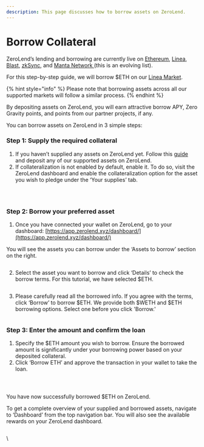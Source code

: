 ```yaml
---
description: This page discusses how to borrow assets on ZeroLend.
---
```


# Borrow Collateral

ZeroLend’s lending and borrowing are currently live on [Ethereum](https://app.zerolend.xyz/?marketName=proto\_mainnet\_lrt\_v3), [Linea](https://app.zerolend.xyz/?marketName=proto\_linea\_v3), [Blast](https://app.zerolend.xyz/?marketName=proto\_blast\_v3), [zkSync](https://app.zerolend.xyz/?marketName=proto\_zksync\_era\_v3), and [Manta Network ](https://app.zerolend.xyz/?marketName=proto\_manta\_v3)(this is an evolving list).&#x20;

For this step-by-step guide, we will borrow $ETH on our [Linea Market](https://app.zerolend.xyz/?marketName=proto\_linea\_v3).&#x20;

{% hint style="info" %}
Please note that borrowing assets across all our supported markets will follow a similar process.&#x20;
{% endhint %}

By depositing assets on ZeroLend, you will earn attractive borrow APY, Zero Gravity points, and points from our partner projects, if any. &#x20;

You can borrow assets on ZeroLend in 3 simple steps:

### Step 1: Supply the required collateral

1. If you haven’t supplied any assets on ZeroLend yet. Follow this [guide](supply-assets.md) and deposit any of our supported assets on ZeroLend.&#x20;
2. If collateralization is not enabled by default, enable it. To do so, visit the ZeroLend dashboard and enable the collateralization option for the asset you wish to pledge under the ‘Your supplies’ tab.

<figure><img src="../../.gitbook/assets/Screenshot 2024-04-08 at 9.01.54 PM.png" alt=""><figcaption></figcaption></figure>

<figure><img src="../../.gitbook/assets/Screenshot 2024-04-08 at 9.04.37 PM.png" alt=""><figcaption></figcaption></figure>

<figure><img src="../../.gitbook/assets/Screenshot 2024-04-08 at 9.05.20 PM.png" alt=""><figcaption></figcaption></figure>

### Step 2: Borrow your preferred asset&#x20;

1. Once you have connected your wallet on ZeroLend, go to your dashboard: [https://app.zerolend.xyz/dashboard/](https://app.zerolend.xyz/dashboard/)

You will see the assets you can borrow under the ‘Assets to borrow’ section on the right.&#x20;

<figure><img src="../../.gitbook/assets/Screenshot 2024-04-08 at 9.09.07 PM.png" alt=""><figcaption></figcaption></figure>

2.  Select the asset you want to borrow and click ‘Details’ to check the borrow terms. For this tutorial, we have selected $ETH.&#x20;

    <figure><img src="../../.gitbook/assets/Screenshot 2024-04-08 at 9.10.32 PM.png" alt=""><figcaption></figcaption></figure>
3. Please carefully read all the borrowed info. If you agree with the terms, click ‘Borrow’ to borrow $ETH. We provide both $WETH and $ETH borrowing options. Select one before you click 'Borrow.'

<figure><img src="../../.gitbook/assets/Screenshot 2024-04-08 at 9.11.50 PM.png" alt=""><figcaption></figcaption></figure>



### Step 3: Enter the amount and confirm the loan&#x20;

1. Specify the $ETH amount you wish to borrow. Ensure the borrowed amount is significantly under your borrowing power based on your deposited collateral.
2. Click ‘Borrow ETH’ and approve the transaction in your wallet to take the loan.&#x20;

<figure><img src="../../.gitbook/assets/Screenshot 2024-04-08 at 9.14.45 PM.png" alt=""><figcaption></figcaption></figure>

<figure><img src="../../.gitbook/assets/Screenshot 2024-04-08 at 9.15.47 PM.png" alt=""><figcaption></figcaption></figure>

<figure><img src="../../.gitbook/assets/Screenshot 2024-04-08 at 9.16.36 PM.png" alt=""><figcaption></figcaption></figure>

You have now successfully borrowed $ETH on ZeroLend.&#x20;

To get a complete overview of your supplied and borrowed assets, navigate to ‘Dashboard’ from the top navigation bar. You will also see the available rewards on your ZeroLend dashboard.

<figure><img src="../../.gitbook/assets/Screenshot 2024-04-08 at 9.17.15 PM.png" alt=""><figcaption></figcaption></figure>

\
